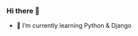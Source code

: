 ### Hi there 👋

- 🌱 I’m currently learning Python & Django

<!--
**rbayrak/rbayrak** is a ✨ _special_ ✨ repository because its `README.md` (this file) appears on your GitHub profile.

Here are some ideas to get you started:

- 🌱 I’m currently learning Python & Django
-->            
      
